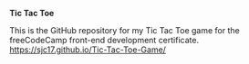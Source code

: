**Tic Tac Toe**

This is the GitHub repository for my Tic Tac Toe game for the freeCodeCamp front-end development certificate.
https://sjc17.github.io/Tic-Tac-Toe-Game/
